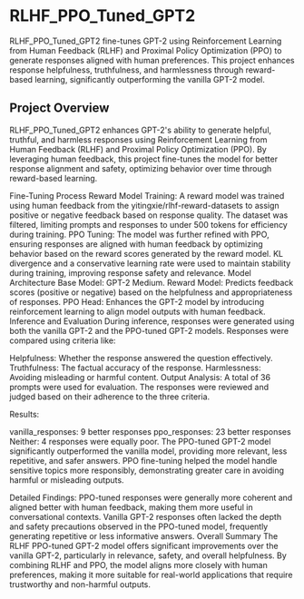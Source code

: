 # RLHF_PPO_Tuned_GPT2
RLHF_PPO_Tuned_GPT2 fine-tunes GPT-2 using Reinforcement Learning from Human Feedback (RLHF) and Proximal Policy Optimization (PPO) to generate responses aligned with human preferences. This project enhances response helpfulness, truthfulness, and harmlessness through reward-based learning, significantly outperforming the vanilla GPT-2 model.

## Project Overview  

RLHF_PPO_Tuned_GPT2 enhances GPT-2's ability to generate helpful, truthful, and harmless responses using Reinforcement Learning from Human Feedback (RLHF) and Proximal Policy Optimization (PPO). By leveraging human feedback, this project fine-tunes the model for better response alignment and safety, optimizing behavior over time through reward-based learning.

Fine-Tuning Process
Reward Model Training:
A reward model was trained using human feedback from the yitingxie/rlhf-reward-datasets to assign positive or negative feedback based on response quality.
The dataset was filtered, limiting prompts and responses to under 500 tokens for efficiency during training.
PPO Tuning:
The model was further refined with PPO, ensuring responses are aligned with human feedback by optimizing behavior based on the reward scores generated by the reward model.
KL divergence and a conservative learning rate were used to maintain stability during training, improving response safety and relevance.
Model Architecture
Base Model: GPT-2 Medium.
Reward Model: Predicts feedback scores (positive or negative) based on the helpfulness and appropriateness of responses.
PPO Head: Enhances the GPT-2 model by introducing reinforcement learning to align model outputs with human feedback.
Inference and Evaluation
During inference, responses were generated using both the vanilla GPT-2 and the PPO-tuned GPT-2 models. Responses were compared using criteria like:

Helpfulness: Whether the response answered the question effectively.
Truthfulness: The factual accuracy of the response.
Harmlessness: Avoiding misleading or harmful content.
Output Analysis:
A total of 36 prompts were used for evaluation. The responses were reviewed and judged based on their adherence to the three criteria.

Results:

vanilla_responses: 9 better responses
ppo_responses: 23 better responses
Neither: 4 responses were equally poor.
The PPO-tuned GPT-2 model significantly outperformed the vanilla model, providing more relevant, less repetitive, and safer answers. PPO fine-tuning helped the model handle sensitive topics more responsibly, demonstrating greater care in avoiding harmful or misleading outputs.

Detailed Findings:
PPO-tuned responses were generally more coherent and aligned better with human feedback, making them more useful in conversational contexts.
Vanilla GPT-2 responses often lacked the depth and safety precautions observed in the PPO-tuned model, frequently generating repetitive or less informative answers.
Overall Summary
The RLHF PPO-tuned GPT-2 model offers significant improvements over the vanilla GPT-2, particularly in relevance, safety, and overall helpfulness. By combining RLHF and PPO, the model aligns more closely with human preferences, making it more suitable for real-world applications that require trustworthy and non-harmful outputs.
